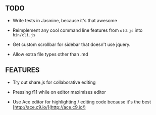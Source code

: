 TODO
----

  - Write tests in Jasmine, because it's that awesome

  - Reimplement any cool command line features from `old.js` into `bin/cli.js`

  - Get custom scrollbar for sidebar that doesn't use jquery.

  - Allow extra file types other than .md


FEATURES
--------

  - Try out share.js for collaborative editing

  - Pressing f11 while on editor maximises editor
  
  - Use Ace editor for highlighting / editing code because it's the best
 [http://ace.c9.io/](http://ace.c9.io/)